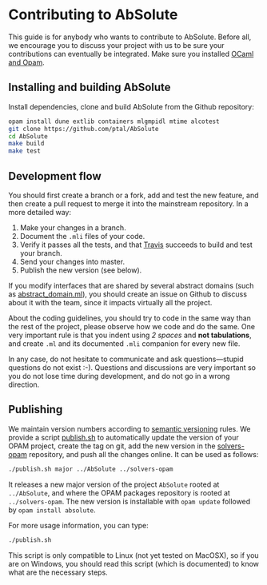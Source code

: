 # Contributing to AbSolute

This guide is for anybody who wants to contribute to AbSolute.
Before all, we encourage you to discuss your project with us to be sure your contributions can eventually be integrated.
Make sure you installed [OCaml and Opam](getting-started.html).

## Installing and building AbSolute

Install dependencies, clone and build AbSolute from the Github repository:

```sh
opam install dune extlib containers mlgmpidl mtime alcotest
git clone https://github.com/ptal/AbSolute
cd AbSolute
make build
make test
```

## Development flow

You should first create a branch or a fork, add and test the new feature, and then create a pull request to merge it into the mainstream repository.
In a more detailed way:

1. Make your changes in a branch.
2. Document the `.mli` files of your code.
3. Verify it passes all the tests, and that [Travis](https://travis-ci.org/ptal/AbSolute) succeeds to build and test your branch.
4. Send your changes into master.
5. Publish the new version (see below).

If you modify interfaces that are shared by several abstract domains (such as [abstract_domain.ml](https://github.com/ptal/AbSolute/blob/master/src/domains/abstract_domain.ml)), you should create an issue on Github to discuss about it with the team, since it impacts virtually all the project.

About the coding guidelines, you should try to code in the same way than the rest of the project, please observe how we code and do the same.
One very important rule is that you indent using *2 spaces* and __not tabulations__, and create `.ml` and its documented `.mli` companion for every new file.

In any case, do not hesitate to communicate and ask questions—stupid questions do not exist :-).
Questions and discussions are very important so you do not lose time during development, and do not go in a wrong direction.

## Publishing

We maintain version numbers according to [semantic versioning](http://semver.org/) rules.
We provide a script [publish.sh](https://github.com/ptal/solvers-opam/blob/master/publish.sh) to automatically update the version of your OPAM project, create the tag on git, add the new version in the [solvers-opam](https://github.com/ptal/solvers-opam) repository, and push all the changes online.
It can be used as follows:

```sh
./publish.sh major ../AbSolute ../solvers-opam
```

It releases a new major version of the project `AbSolute` rooted at `../AbSolute`, and where the OPAM packages repository is rooted at `../solvers-opam`.
The new version is installable with `opam update` followed by `opam install absolute`.

For more usage information, you can type:
```sh
./publish.sh
```

This script is only compatible to Linux (not yet tested on MacOSX), so if you are on Windows, you should read this script (which is documented) to know what are the necessary steps.
